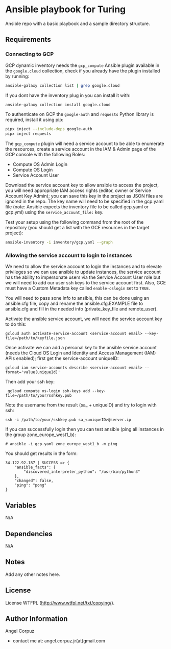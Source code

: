 Ansible playbook for Turing
===========================

Ansible repo with a basic playbook and a sample directory structure.

Requirements
------------

### Connecting to GCP 
GCP dynamic inventory needs the `gcp_compute` Ansible plugin available in the `google.cloud` collection, check if you already have the plugin installed by running:
```bash
ansible-galaxy collection list | grep google.cloud 
```
If you dont have the inventory plug in you can install it with:
```bash
ansible-galaxy collection install google.cloud
```
To authenticate on GCP the `google-auth` and `requests` Python library is required, install it using pip:
```bash
pipx inject --include-deps google-auth
pipx inject requests
```

The `gcp_compute` plugin will need a service account to be able to enumerate the resources, create a service account in the IAM & Admin page of the GCP console with the following Roles:
* Compute OS Admin Login
* Compute OS Login
* Service Account User

Download the service account key to allow ansible to access the project, you will need appropriate IAM access rights (editor, owner or Service Account Key Admin); you can save this key in the project as JSON files are ignored in the repo. The key name will need to be specified in the gcp.yaml file (note: Ansible expects the inventory file to be called gcp.yaml or gcp.yml) using the `service_account_file:` key.

Test your setup using the following command from the root of the repository (you should get a list with the GCE resources in the target project):
```bash
ansible-inventory -i inventory/gcp.yaml --graph
```
### Allowing the service account to login to instances
We need to allow the service account to login the instances and to elevate privileges so we can use ansible to update instances, the service account has the ability to impersonate users via the Service Account User role but we will need to add our user ssh keys to the service account first.
Also, GCE must have a Custom Metadata key called `enable-oslogin` set to `TRUE`.

You will need to pass sone info to ansible, this can be done using an ansible.cfg file, copy and rename the ansible.cfg.EXAMPLE file to ansible.cfg and fill in the needed info (private_key_file and remote_user).

Activate the ansible service account, we will need the service account key to do this:
```
gcloud auth activate-service-account <service-account email> --key-file=/path/to/keyfile.json
```

Once activate we can add a personal key to the ansible service account (needs the Cloud OS Login and Identity and Access Management (IAM) APIs enabled); first get the service-account uniqueID:
```
gcloud iam service-accounts describe <service-account email> --format='value(uniqueId)'
```

 Then add your ssh key:
```
 gcloud compute os-login ssh-keys add --key-file=/path/to/your/sshkey.pub
```

Note the username from the result (sa_ + uniqueID) and try to login with ssh:
```
ssh -i /path/to/your/sshkey.pub sa_<uniqueID>@server.ip  
```

If you can successfully login then you can test ansible (ping all instances in the group zone_europe_west1_b):
```
# ansible -i gcp.yaml zone_europe_west1_b -m ping
``` 

You should get results in the form:
```
34.122.92.187 | SUCCESS => {
    "ansible_facts": {
        "discovered_interpreter_python": "/usr/bin/python3"
    },
    "changed": false,
    "ping": "pong"
}
```

Variables
---------

N/A

Dependencies
------------

N/A

Notes
-----

Add any other notes here.

License
-------
License WTFPL (http://www.wtfpl.net/txt/copying/).

Author Information
------------------
Angel Corpuz
 - contact me at: angel.corpuz.jr(at)gmail.com

